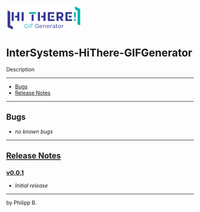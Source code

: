 <img src = "resources/logo.png" width = "40%" alt = "Logo"/>

# InterSystems-HiThere-GIFGenerator

Description

---

-   [Bugs](#bugs)
-   [Release Notes](#release-notes)

---

## Bugs

-   _no known bugs_

---

## [Release Notes](https://github.com/phil1436/InterSystemsHiThereGifGenerator/blob/master/CHANGELOG.md)

### [v0.0.1](https://github.com/phil1436/InterSystemsHiThereGifGenerator/tree/0.0.1)

-   _Initial release_

---

by Philipp B.

